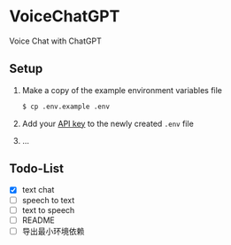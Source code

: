 # VoiceChatGPT

Voice Chat with ChatGPT

## Setup

1. Make a copy of the example environment variables file

   ```bash
   $ cp .env.example .env
   ```

2. Add your [API key](https://beta.openai.com/account/api-keys) to the newly created `.env` file

3. ...

## Todo-List

- [x] text chat
- [ ] speech to text
- [ ] text to speech
- [ ] README
- [ ] 导出最小环境依赖